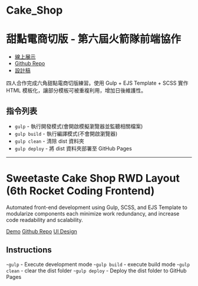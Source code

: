 # Cake_Shop


# 甜點電商切版 - 第六屆火箭隊前端協作
- [線上展示](https://williamafil.github.io/cake_shop/dist/product.html)
- [Github Repo](https://github.com/williamafil/cake_shop/tree/main/dist)
- [設計稿](https://xd.adobe.com/spec/934efdb7-a7e4-47d5-572e-efece0914f62-e57f/)

四人合作完成六角甜點電商切版練習。使用 Gulp + EJS Template + SCSS 實作 HTML 模板化，讓部分模板可被重複利用，增加日後維護性。

## 指令列表

- `gulp` - 執行開發模式(會開啟模擬瀏覽器並監聽相關檔案)
- `gulp build` - 執行編譯模式(不會開啟瀏覽器)
- `gulp clean` - 清除 dist 資料夾
- `gulp deploy` - 將 dist 資料夾部署至 GitHub Pages

---

# Sweetaste Cake Shop RWD Layout (6th Rocket Coding Frontend)
Automated front-end development using Gulp, SCSS, and EJS Template to modularize components each minimize work redundancy, and increase code readability and scalability.  

[Demo](https://williamafil.github.io/cake_shop/dist/product.html)
[Github Repo](https://github.com/williamafil/cake_shop/tree/main/dist)
[UI Design](https://xd.adobe.com/spec/934efdb7-a7e4-47d5-572e-efece0914f62-e57f/)


## Instructions
-`gulp` - Execute development mode
-`gulp build` - execute build mode 
-`gulp clean` - clear the dist folder
-`gulp deploy` - Deploy the dist folder to GitHub Pages
